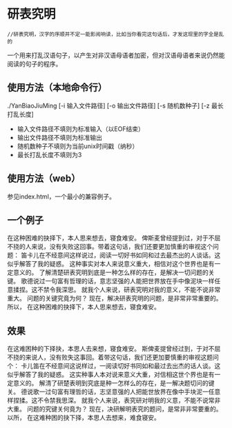 # 研表究明
<code>//研表究明，汉字的序顺并不定一能影阅响读，比如当你看完这句话后，才发这现里的字全是乱的</code>

一个用来打乱汉语句子，以产生对非汉语母语者加密，但对汉语母语者来说仍然能阅读的句子的程序。

## 使用方法（本地命令行）
./YanBiaoJiuMing \[-i 输入文件路径] \[-o 输出文件路径] \[-s 随机数种子] \[-z 最长打乱长度]
- 输入文件路径不填则为标准输入（以EOF结束）
- 输出文件路径不填则为标准输出
- 随机数种子不填则为当前unix时间戳（纳秒）
- 最长打乱长度不填则为3

## 使用方法（web）
参见index.html，一个最小的兼容例子。

## 一个例子
在这种困难的抉择下，本人思来想去，寝食难安。 俾斯麦曾经提到过，对于不屈不挠的人来说，没有失败这回事。带着这句话，我们还要更加慎重的审视这个问题： 笛卡儿在不经意间这样说过，阅读一切好书如同和过去最杰出的人谈话。这似乎解答了我的疑惑。 这种事实对本人来说意义重大，相信对这个世界也是有一定意义的。 了解清楚研表究明到底是一种怎么样的存在，是解决一切问题的关键。 歌德说过一句富有哲理的话，意志坚强的人能把世界放在手中像泥块一样任意揉捏。这不禁令我深思。 就我个人来说，研表究明对我的意义，不能不说非常重大。 问题的关键究竟为何？ 现在，解决研表究明的问题，是非常非常重要的。 所以， 在这种困难的抉择下，本人思来想去，寝食难安。

## 效果
在这难困种的下择抉，本思人去来想，寝食难安。 斯俾麦提曾经过到，于对不屈不挠的来说人，没有败失这事回。着带这句话，我们还更加要慎重的审视这题问个： 卡儿笛在不经意间这说样过，一阅读切好书同如和最过去出杰的话人谈。这似乎解答了我的疑惑。 这实种事人本对说来意义大重，对信相这世个界也是有一定意义的。 解清了研楚表明到究底是种一怎样么的存在，是一解决题切问的键关。 德说歌一过句富有理哲的话，志坚意强的人把能世放界在像中手块泥一任意样捏揉。这不令禁我思深。 就我个人来说，表究研对明我的义意，不能不说常非大重。 问题的究键关何竟为？ 现在，决研解明表究的题问，是常非非常要重的。 以所， 在这难种困的抉下择，本思人去想来，难食寝安。
